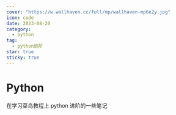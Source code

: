```yaml
---
cover: "https://w.wallhaven.cc/full/mp/wallhaven-mp6e2y.jpg"
icon: code
date: 2023-08-20
category:
  - python
tag:
  - python进阶
star: true
sticky: true
---
```


# Python

在学习菜鸟教程上 python 进阶的一些笔记

<!-- more -->
